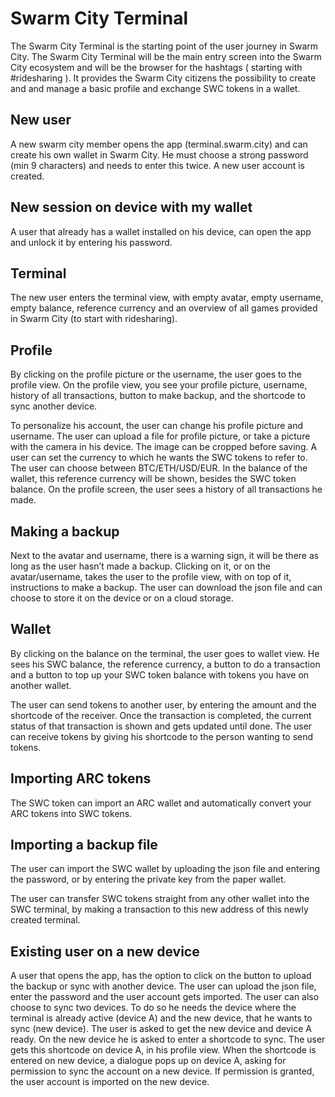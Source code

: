 # Swarm City Terminal

The Swarm City Terminal is the starting point of the user journey in Swarm City. The Swarm City Terminal will be the main entry screen into the Swarm City ecosystem and will be the browser for the hashtags ( starting with #ridesharing ). It provides the Swarm City citizens the possibility to create and and manage a basic profile and exchange SWC tokens in a wallet.

## New user
A new swarm city member opens the app (terminal.swarm.city) and can create his own wallet in Swarm City. He must choose a strong password (min 9 characters) and needs to enter this twice. A new user account is created.

## New session on device with my wallet
A user that already has a wallet installed on his device, can open the app and unlock it by entering his password.

## Terminal
The new user enters the terminal view, with empty avatar, empty username, empty balance, reference currency and an overview of all games provided in Swarm City (to start with ridesharing).

## Profile
By clicking on the profile picture or the username, the user goes to the profile view.
On the profile view, you see your profile picture, username, history of all transactions, button to make backup, and the shortcode to sync another device.

To personalize his account, the user can change his profile picture and username. The user can upload a file for profile picture, or take a picture with the camera in his device. The image can be cropped before saving. A user can set the currency to which he wants the SWC tokens to refer to. The user can choose between BTC/ETH/USD/EUR. In the balance of the wallet, this reference currency will be shown, besides the SWC token balance. On the profile screen, the user sees a history of all transactions he made.

## Making a backup
Next to the avatar and username, there is a warning sign, it will be there as long as the user hasn’t made a backup. Clicking on it, or on the avatar/username, takes the user to the profile view, with on top of it, instructions to make a backup.
The user can download the json file and can choose to store it on the device or on a cloud storage.

## Wallet
By clicking on the balance on the terminal, the user goes to wallet view.
He sees his SWC balance, the reference currency, a button to do a transaction and a button to top up your SWC token balance with tokens you have on another wallet.

The user can send tokens to another user, by entering the amount and the shortcode of the receiver. Once the transaction is completed, the current status of that transaction is shown and gets updated until done.
The user can receive tokens by giving his shortcode to the person wanting to send tokens.

## Importing ARC tokens
The SWC token can import an ARC wallet and automatically convert your ARC tokens into SWC tokens.

## Importing a backup file
The user can import the SWC wallet by uploading the json file and entering the password, or by entering the private key from the paper wallet.

The user can transfer SWC tokens straight from any other wallet into the SWC terminal, by making a transaction to this new address of this newly created terminal.

## Existing user on a new device
A user that opens the app, has the option to click on the button to upload the backup or sync with another device.
The user can upload the json file, enter the password and the user account gets imported.
The user can also choose to sync two devices. To do so he needs the device where the terminal is already active (device A) and the new device, that he wants to sync (new device). The user is asked to get the new device and device A ready. On the new device he is asked to enter a shortcode to sync. The user gets this shortcode on device A, in his profile view. When the shortcode is entered on new device, a dialogue pops up on device A, asking for permission to sync the account on a new device. If permission is granted, the user account is imported on the new device.
